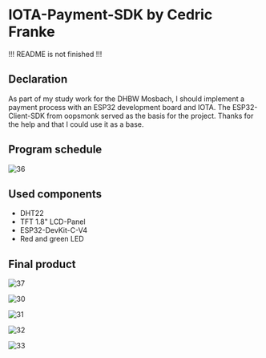 # IOTA-Payment-SDK by Cedric Franke

!!! README is not finished !!!

## Declaration

As part of my study work for the DHBW Mosbach, I should implement a payment process with an ESP32 development board and IOTA.
The ESP32-Client-SDK from oopsmonk served as the basis for the project. Thanks for the help and that I could use it as a base.

## Program schedule

![36](https://user-images.githubusercontent.com/62056776/171879678-339ff5a4-0c25-4860-b23b-7c5fc123a995.png)

## Used components

 - DHT22
 - TFT 1.8" LCD-Panel
 - ESP32-DevKit-C-V4
 - Red and green LED

## Final product

![37](https://user-images.githubusercontent.com/62056776/171879870-4bd9788b-7229-4259-bbcf-8e93f5ef1c45.png)

![30](https://user-images.githubusercontent.com/62056776/171879969-62e026a1-6631-4a6d-87d1-af43a299bc40.png)

![31](https://user-images.githubusercontent.com/62056776/171880032-ad03b81a-ac99-410d-9103-f1c1cd845e7b.png)

![32](https://user-images.githubusercontent.com/62056776/171880051-2b450b3d-fac4-4904-8315-873ee010e840.png)

![33](https://user-images.githubusercontent.com/62056776/171880058-3b682b29-be42-40f5-aeea-b77eb7940b35.png)
